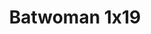---
layout: episodios
title: "Batwoman 1x19"
url_serie_padre: 'batwoman/temporada-1'
category: 'series'
capitulo: 'yes'
anio: '2019'
prev: 'capitulo-18'
proximo: 'capitulo-20'
sandbox: allow-same-origin allow-forms
idioma: 'Subtitulado'
calidad: 'Full HD'
reproductores_otros: ["https://gdriveplayer.io/embed2.php?link=zCHtZKkynZSKYWu11VAp1Qdijm6S0OAXuH5TqQ%252BkRsAc10qEERFQmG8Auavaz8ewxpwRdBFiS4mZd3hOfCfNCboifcib%252BjpZS%252BaaEXJHmjvqrnSV59UBTY%252Fo3Ph7k4Uov2bQQWUuqKK9kaa7bEZQAvZi1g7b6FodD%252BIBTC%252BztdoPGcptvWgbW8dIGXIer3HIwpmapOdFGsgtCYDJfz%252BpJj","Subtitulado","https://player.premiumstream.live/player.php?id=Mzg1Nw&sub=https://sub.cuevana2.io/vtt-sub/sub7/Batwoman.S01E19.vtt","Subtitulado","https://api.cuevana3.io/stream/index.php?file=ek5lbm9xYWNrS0xYMTZLa2xNbkdvY3ZTb3BtZng4TGp6ZFpobGFMUGtOelcwcUZmbWRIVzRkakVuS0JnbEplcG1KUnNZSlRTMGViVTBxZGdsdEhPb3BtOGduUnMyYkswcTYySllLRFNsYkxVMHFhbWt0YmE0OG1ncHBlbHk4WT0","Subtitulado"]
reproductores_fembed: ["https://feurl.com/v/1y1x2hjj-28nex1","Subtitulado","https://feurl.com/v/e21ezs--165m42z","Subtitulado"]
reproductor: 'fembed'
clasificacion: '+10'
tags:
- Ciencia-Ficcion
---